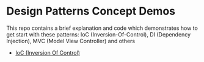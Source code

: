 # Design Patterns Concept Demos
This repo contains a brief explanation and code which demonstrates how to get start with these patterns: IoC (Inversion-Of-Control), DI (Dependency Injection), MVC (Model View Controller) and others

- [IoC (Inversion Of Control)](ioc-di.md)